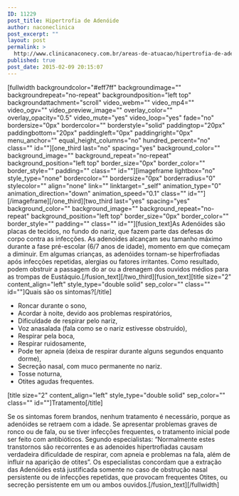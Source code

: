 ```yaml
---
ID: 11229
post_title: Hipertrofia de Adenóide
author: naconeclinica
post_excerpt: ""
layout: post
permalink: >
  http://www.clinicanaconecy.com.br/areas-de-atuacao/hipertrofia-de-adenoide/
published: true
post_date: 2015-02-09 20:15:07
---
```

[fullwidth backgroundcolor="#eff7ff" backgroundimage="" backgroundrepeat="no-repeat" backgroundposition="left top" backgroundattachment="scroll" video_webm="" video_mp4="" video_ogv="" video_preview_image="" overlay_color="" overlay_opacity="0.5" video_mute="yes" video_loop="yes" fade="no" bordersize="0px" bordercolor="" borderstyle="solid" paddingtop="20px" paddingbottom="20px" paddingleft="0px" paddingright="0px" menu_anchor="" equal_height_columns="no" hundred_percent="no" class="" id=""][one_third last="no" spacing="yes" background_color="" background_image="" background_repeat="no-repeat" background_position="left top" border_size="0px" border_color="" border_style="" padding="" class="" id=""][imageframe lightbox="no" style_type="none" bordercolor="" bordersize="0px" borderradius="0" stylecolor="" align="none" link="" linktarget="_self" animation_type="0" animation_direction="down" animation_speed="0.1" class="" id=""] <img alt="" src="http://www.clinicanaconecy.com.br/wp-content/uploads/2015/02/adenoide1.jpg" />[/imageframe][/one_third][two_third last="yes" spacing="yes" background_color="" background_image="" background_repeat="no-repeat" background_position="left top" border_size="0px" border_color="" border_style="" padding="" class="" id=""][fusion_text]As Adenóides são placas de tecidos, no fundo do nariz, que fazem parte das defesas do corpo contra as infecções. As adenoides alcançam seu tamanho máximo durante a fase pré-escolar (6/7 anos de idade), momento em que começam a diminuir. Em algumas crianças, as adenóides tornam-se hiperfrofiadas após infecções repetidas, alergias ou fatores irritantes. Como resultado, podem obstruir a passagem do ar ou a drenagem dos ouvidos médios para as trompas de Eustáquio.[/fusion_text][/two_third][fusion_text][title size="2" content_align="left" style_type="double solid" sep_color="" class="" id=""]Quais são os sintomas?[/title]
<ul>
	<li>Roncar durante o sono,</li>
	<li>Acordar à noite, devido aos problemas respiratórios,</li>
	<li>Dificuldade de respirar pelo nariz,</li>
	<li>Voz anasalada (fala como se o nariz estivesse obstruído),</li>
	<li>Respirar pela boca,</li>
	<li>Respirar ruidosamente,</li>
	<li>Pode ter apneia (deixa de respirar durante alguns segundos enquanto dorme),</li>
	<li>Secreção nasal, com muco permanente no nariz.</li>
	<li>Tosse noturna,</li>
	<li>Otites agudas frequentes.</li>
</ul>
[title size="2" content_align="left" style_type="double solid" sep_color="" class="" id=""]Tratamento[/title]

Se os sintomas forem brandos, nenhum tratamento é necessário, porque as adenóides se retraem com a idade. Se apresentar problemas graves de ronco ou de fala, ou se tiver infecções frequentes, o tratamento inicial pode ser feito com antibióticos. Segundo especialistas: “Normalmente estes transtornos são recorrentes e as adenoides hipertrofiadas causam verdadeira dificuldade de respirar, com apneia e problemas na fala, além de influir na aparição de otites”. Os especialistas concordam que a extração das Adenóides está justificada somente no caso de obstrução nasal persistente ou de infecções repetidas, que provocam frequentes Otites, ou secreção persistente em um ou ambos ouvidos.[/fusion_text][/fullwidth]
